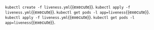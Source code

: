 `kubectl create -f liveness.yml`{{execute}}.
`kubectl apply -f liveness.yml`{{execute}}.
`kubectl get pods -l app=liveness`{{execute}}.
`kubectl apply -f liveness.yml`{{execute}}.
`kubectl get pods -l app=liveness`{{execute}}.